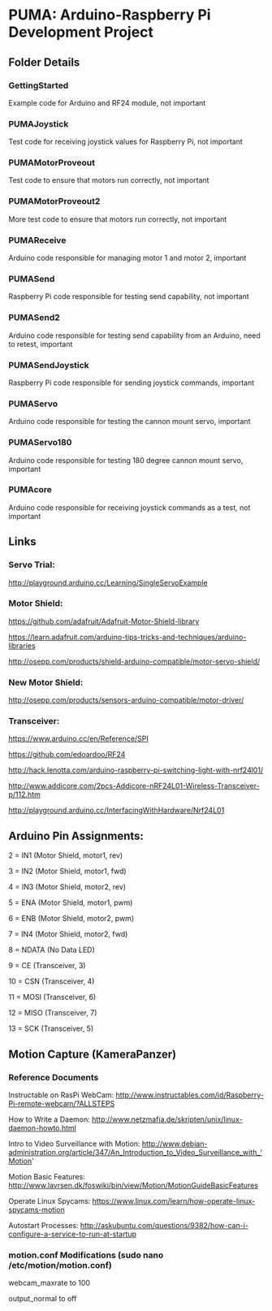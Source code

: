 # PUMA: Arduino-Raspberry Pi Development Project

## Folder Details

### GettingStarted
Example code for Arduino and RF24 module, not important

### PUMAJoystick
Test code for receiving joystick values for Raspberry Pi, not important

### PUMAMotorProveout
Test code to ensure that motors run correctly, not important

### PUMAMotorProveout2
More test code to ensure that motors run correctly, not important

### PUMAReceive
Arduino code responsible for managing motor 1 and motor 2, important

### PUMASend
Raspberry Pi code responsible for testing send capability, not important

### PUMASend2
Arduino code responsible for testing send capability from an Arduino, need to retest, important

### PUMASendJoystick
Raspberry Pi code responsible for sending joystick commands, important

### PUMAServo
Arduino code responsible for testing the cannon mount servo, important

### PUMAServo180
Arduino code responsible for testing 180 degree cannon mount servo, important

### PUMAcore
Arduino code responsible for receiving joystick commands as a test, not important

## Links

### Servo Trial: 
http://playground.arduino.cc/Learning/SingleServoExample

### Motor Shield:

https://github.com/adafruit/Adafruit-Motor-Shield-library

https://learn.adafruit.com/arduino-tips-tricks-and-techniques/arduino-libraries

http://osepp.com/products/shield-arduino-compatible/motor-servo-shield/

### New Motor Shield:

http://osepp.com/products/sensors-arduino-compatible/motor-driver/

### Transceiver:

https://www.arduino.cc/en/Reference/SPI

https://github.com/edoardoo/RF24

http://hack.lenotta.com/arduino-raspberry-pi-switching-light-with-nrf24l01/

http://www.addicore.com/2pcs-Addicore-nRF24L01-Wireless-Transceiver-p/112.htm

http://playground.arduino.cc/InterfacingWithHardware/Nrf24L01

## Arduino Pin Assignments:

2 = IN1 (Motor Shield, motor1, rev)

3 = IN2 (Motor Shield, motor1, fwd)

4 = IN3 (Motor Shield, motor2, rev)

5 = ENA (Motor Shield, motor1, pwm)

6 = ENB (Motor Shield, motor2, pwm)

7 = IN4 (Motor Shield, motor2, fwd)

8 = NDATA (No Data LED)

9 = CE (Transceiver, 3)

10 = CSN (Transceiver, 4)

11 = MOSI (Transceiver, 6)

12 = MISO (Transceiver, 7)

13 = SCK (Transceiver, 5)

## Motion Capture (KameraPanzer)

### Reference Documents

Instructable on RasPi WebCam: http://www.instructables.com/id/Raspberry-Pi-remote-webcam/?ALLSTEPS

How to Write a Daemon: http://www.netzmafia.de/skripten/unix/linux-daemon-howto.html

Intro to Video Surveillance with Motion: http://www.debian-administration.org/article/347/An_Introduction_to_Video_Surveillance_with_'Motion'

Motion Basic Features: http://www.lavrsen.dk/foswiki/bin/view/Motion/MotionGuideBasicFeatures

Operate Linux Spycams: https://www.linux.com/learn/how-operate-linux-spycams-motion

Autostart Processes: http://askubuntu.com/questions/9382/how-can-i-configure-a-service-to-run-at-startup

### motion.conf Modifications (sudo nano /etc/motion/motion.conf)

webcam_maxrate to 100

output_normal to off
